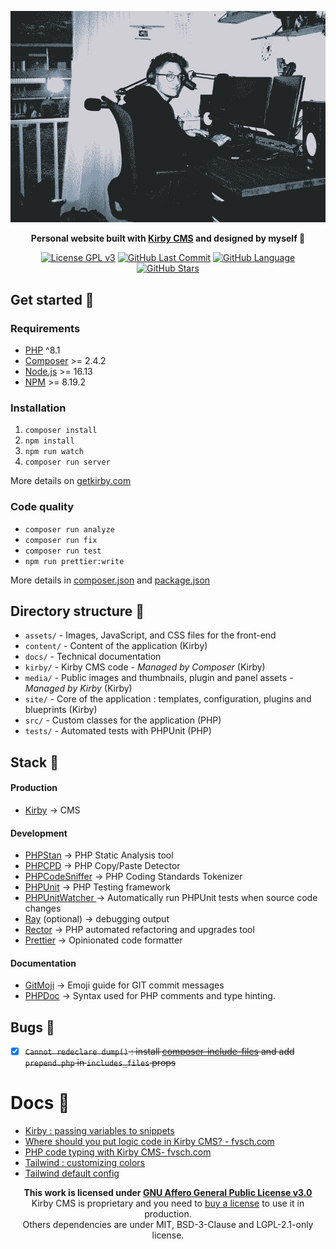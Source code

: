 <div align="center">

 <p><img src="./thumbnail.png" width="800px" alt="Black and white photo of Benjamin Haeberli working on a computer."></p>

**Personal website built with [Kirby CMS](https://getkirby.com/) and designed by myself 🥳**

[![License GPL v3](https://img.shields.io/badge/license-AGPLv3-brightgreen.svg?color=192433)](./LICENSE)
[![GitHub Last Commit](https://img.shields.io/github/last-commit/benjaminhaeberli/benjaminhaeberli.ch?color=192433)](https://github.com/benjaminhaeberli/benjaminhaeberli.ch/commits/main)
[![GitHub Language](https://img.shields.io/github/languages/top/benjaminhaeberli/benjaminhaeberli.ch?color=192433)](https://github.com/benjaminhaeberli/benjaminhaeberli.ch/search?l=php)
[![GitHub Stars](https://img.shields.io/github/stars/benjaminhaeberli/benjaminhaeberli.ch?color=192433)](https://github.com/benjaminhaeberli/benjaminhaeberli.ch/stargazers)

 </div>

## Get started 🔎

### Requirements

- [PHP](https://secure.php.net/manual/en/install.php) ^8.1
- [Composer](https://getcomposer.org/download/) >= 2.4.2
- [Node.js](http://nodejs.org/) >= 16.13
- [NPM](https://docs.npmjs.com/downloading-and-installing-node-js-and-npm) >= 8.19.2

### Installation

1. `composer install`
2. `npm install`
3. `npm run watch`
4. `composer run server`

More details on [getkirby.com](https://getkirby.com/docs/guide/quickstart)

### Code quality

- `composer run analyze`
- `composer run fix`
- `composer run test`
- `npm run prettier:write`

More details in [composer.json](./composer.json) and [package.json](./package.json)

## Directory structure 📁

- `assets/` - Images, JavaScript, and CSS files for the front-end
- `content/` - Content of the application (Kirby)
- `docs/` - Technical documentation
- `kirby/` - Kirby CMS code - _Managed by Composer_ (Kirby)
- `media/` - Public images and thumbnails, plugin and panel assets - _Managed by Kirby_ (Kirby)
- `site/` - Core of the application : templates, configuration, plugins and blueprints (Kirby)
- `src/` - Custom classes for the application (PHP)
- `tests/` - Automated tests with PHPUnit (PHP)

## Stack 🧠

#### Production

- [Kirby](https://getkirby.com/) → CMS

#### Development

- [PHPStan](https://phpstan.org/) → PHP Static Analysis tool
- [PHPCPD](https://phpqa.io/projects/phpcpd.html) → PHP Copy/Paste Detector
- [PHPCodeSniffer](https://github.com/squizlabs/PHP_CodeSniffer) → PHP Coding Standards Tokenizer
- [PHPUnit](https://phpunit.de/) → PHP Testing framework
- [PHPUnitWatcher ](https://github.com/spatie/phpunit-watcher) → Automatically run PHPUnit tests when source code changes
- [Ray](https://myray.app/) (optional) → debugging output
- [Rector](https://github.com/rectorphp/rector) → PHP automated refactoring and upgrades tool
- [Prettier](https://prettier.io/) → Opinionated code formatter

#### Documentation

- [GitMoji](https://gitmoji.dev/) → Emoji guide for GIT commit messages
- [PHPDoc](https://docs.phpdoc.org/guide/references/phpdoc/basic-syntax.html) → Syntax used for PHP comments and type hinting.

## Bugs 🐛

- [x] ~~`Cannot redeclare dump()` : install [composer-include-files](https://github.com/funkjedi/composer-include-files) and add `prepend.php` in `includes_files` props~~

# Docs 📒

- [Kirby : passing variables to snippets](https://getkirby.com/docs/guide/templates/snippets#passing-variables-to-snippets)
- [Where should you put logic code in Kirby CMS? - fvsch.com](https://fvsch.com/kirby-logic)
- [PHP code typing with Kirby CMS- fvsch.com](https://fvsch.com/kirby-typing)
- [Tailwind : customizing colors](https://tailwindcss.com/docs/customizing-colors)
- [Tailwind default config](https://github.com/tailwindlabs/tailwindcss/blob/master/stubs/defaultConfig.stub.js)

<div align="center">

**This work is licensed under [GNU Affero General Public License v3.0](./LICENSE)**<br>
Kirby CMS is proprietary and you need to [buy a license](https://getkirby.com/buy) to use it in production.<br>
Others dependencies are under MIT, BSD-3-Clause and LGPL-2.1-only license.<br>

</div>

